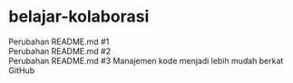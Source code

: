 # belajar-kolaborasi
Perubahan README.md #1<br>
Perubahan README.md #2<br>
Perubahan README.md #3
Manajemen kode menjadi lebih mudah berkat GitHub
